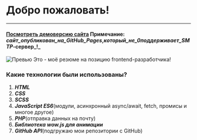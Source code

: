 # Добро пожаловать!
---
####  [Посмотреть демоверсию сайта](http://webdesign.ru.net) **Примечание**: _сайт_опубликован_на_GitHub_Pages_,_который_не_0поддерживает_SMTP_-сервер_!_
![Превью](https://sun9-54.userapi.com/a8HZMrwsZGjF8rTcLLrXER-Xou7rRg8RkhXJVw/ggAUO0nqhWQ.jpg)
Это - моё резюме на позицию frontend-разработчика!
###  Какие технологии были использованы?
1. ***HTML***
2. ***CSS***
3. ***SCSS***
4. ***JavaScript ES6***(модули, асинхронный async/await, fetch, промисы и многое другое)
5. ***PHP***(отправка данных на почту)
6. ***Библиотека wow.js для анимации***
7. ***GitHub API***(подгружаю мои репозитории с GitHub)




